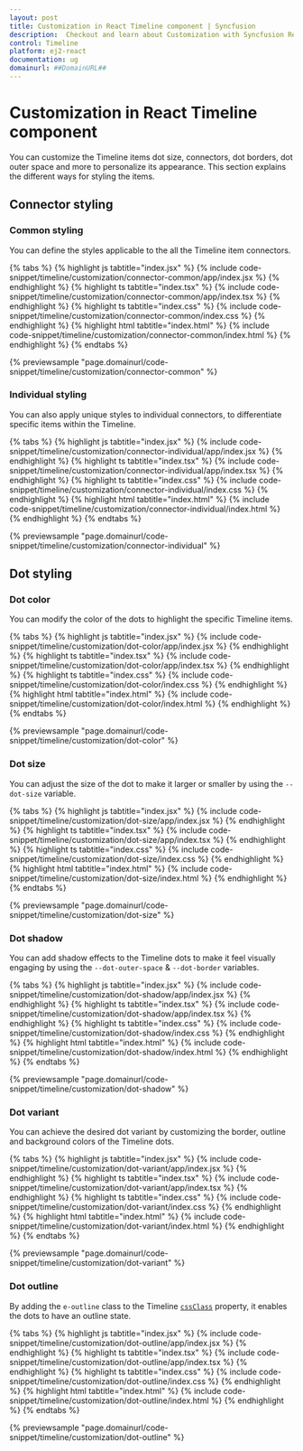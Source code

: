 ```yaml
---
layout: post
title: Customization in React Timeline component | Syncfusion
description:  Checkout and learn about Customization with Syncfusion React Timeline component of Syncfusion Essential JS 2 and more.
control: Timeline
platform: ej2-react
documentation: ug
domainurl: ##DomainURL##
---
```


# Customization in React Timeline component

You can customize the Timeline items dot size, connectors, dot borders, dot outer space and more to personalize its appearance. This section explains the different ways for styling the items.

## Connector styling

### Common styling

You can define the styles applicable to the all the Timeline item connectors.

{% tabs %}
{% highlight js tabtitle="index.jsx" %}
{% include code-snippet/timeline/customization/connector-common/app/index.jsx %}
{% endhighlight %}
{% highlight ts tabtitle="index.tsx" %}
{% include code-snippet/timeline/customization/connector-common/app/index.tsx %}
{% endhighlight %}
{% highlight ts tabtitle="index.css" %}
{% include code-snippet/timeline/customization/connector-common/index.css %}
{% endhighlight %}
{% highlight html tabtitle="index.html" %}
{% include code-snippet/timeline/customization/connector-common/index.html %}
{% endhighlight %}
{% endtabs %}

{% previewsample "page.domainurl/code-snippet/timeline/customization/connector-common" %}

### Individual styling

You can also apply unique styles to individual connectors, to differentiate specific items within the Timeline.

{% tabs %}
{% highlight js tabtitle="index.jsx" %}
{% include code-snippet/timeline/customization/connector-individual/app/index.jsx %}
{% endhighlight %}
{% highlight ts tabtitle="index.tsx" %}
{% include code-snippet/timeline/customization/connector-individual/app/index.tsx %}
{% endhighlight %}
{% highlight ts tabtitle="index.css" %}
{% include code-snippet/timeline/customization/connector-individual/index.css %}
{% endhighlight %}
{% highlight html tabtitle="index.html" %}
{% include code-snippet/timeline/customization/connector-individual/index.html %}
{% endhighlight %}
{% endtabs %}

{% previewsample "page.domainurl/code-snippet/timeline/customization/connector-individual" %}

## Dot styling

### Dot color

You can modify the color of the dots to highlight the specific Timeline items.

{% tabs %}
{% highlight js tabtitle="index.jsx" %}
{% include code-snippet/timeline/customization/dot-color/app/index.jsx %}
{% endhighlight %}
{% highlight ts tabtitle="index.tsx" %}
{% include code-snippet/timeline/customization/dot-color/app/index.tsx %}
{% endhighlight %}
{% highlight ts tabtitle="index.css" %}
{% include code-snippet/timeline/customization/dot-color/index.css %}
{% endhighlight %}
{% highlight html tabtitle="index.html" %}
{% include code-snippet/timeline/customization/dot-color/index.html %}
{% endhighlight %}
{% endtabs %}

{% previewsample "page.domainurl/code-snippet/timeline/customization/dot-color" %}

### Dot size

You can adjust the size of the dot to make it larger or smaller by using the `--dot-size` variable.

{% tabs %}
{% highlight js tabtitle="index.jsx" %}
{% include code-snippet/timeline/customization/dot-size/app/index.jsx %}
{% endhighlight %}
{% highlight ts tabtitle="index.tsx" %}
{% include code-snippet/timeline/customization/dot-size/app/index.tsx %}
{% endhighlight %}
{% highlight ts tabtitle="index.css" %}
{% include code-snippet/timeline/customization/dot-size/index.css %}
{% endhighlight %}
{% highlight html tabtitle="index.html" %}
{% include code-snippet/timeline/customization/dot-size/index.html %}
{% endhighlight %}
{% endtabs %}

{% previewsample "page.domainurl/code-snippet/timeline/customization/dot-size" %}

### Dot shadow

You can add shadow effects to the Timeline dots to make it feel visually engaging by using the `--dot-outer-space` & `--dot-border` variables.

{% tabs %}
{% highlight js tabtitle="index.jsx" %}
{% include code-snippet/timeline/customization/dot-shadow/app/index.jsx %}
{% endhighlight %}
{% highlight ts tabtitle="index.tsx" %}
{% include code-snippet/timeline/customization/dot-shadow/app/index.tsx %}
{% endhighlight %}
{% highlight ts tabtitle="index.css" %}
{% include code-snippet/timeline/customization/dot-shadow/index.css %}
{% endhighlight %}
{% highlight html tabtitle="index.html" %}
{% include code-snippet/timeline/customization/dot-shadow/index.html %}
{% endhighlight %}
{% endtabs %}

{% previewsample "page.domainurl/code-snippet/timeline/customization/dot-shadow" %}

### Dot variant

You can achieve the desired dot variant by customizing the border, outline and background colors of the Timeline dots.

{% tabs %}
{% highlight js tabtitle="index.jsx" %}
{% include code-snippet/timeline/customization/dot-variant/app/index.jsx %}
{% endhighlight %}
{% highlight ts tabtitle="index.tsx" %}
{% include code-snippet/timeline/customization/dot-variant/app/index.tsx %}
{% endhighlight %}
{% highlight ts tabtitle="index.css" %}
{% include code-snippet/timeline/customization/dot-variant/index.css %}
{% endhighlight %}
{% highlight html tabtitle="index.html" %}
{% include code-snippet/timeline/customization/dot-variant/index.html %}
{% endhighlight %}
{% endtabs %}

{% previewsample "page.domainurl/code-snippet/timeline/customization/dot-variant" %}

### Dot outline

By adding the `e-outline` class to the Timeline [`cssClass`](https://helpej2.syncfusion.com/react/documentation/api/timeline#cssclass) property, it enables the dots to have an outline state.

{% tabs %}
{% highlight js tabtitle="index.jsx" %}
{% include code-snippet/timeline/customization/dot-outline/app/index.jsx %}
{% endhighlight %}
{% highlight ts tabtitle="index.tsx" %}
{% include code-snippet/timeline/customization/dot-outline/app/index.tsx %}
{% endhighlight %}
{% highlight ts tabtitle="index.css" %}
{% include code-snippet/timeline/customization/dot-outline/index.css %}
{% endhighlight %}
{% highlight html tabtitle="index.html" %}
{% include code-snippet/timeline/customization/dot-outline/index.html %}
{% endhighlight %}
{% endtabs %}

{% previewsample "page.domainurl/code-snippet/timeline/customization/dot-outline" %}